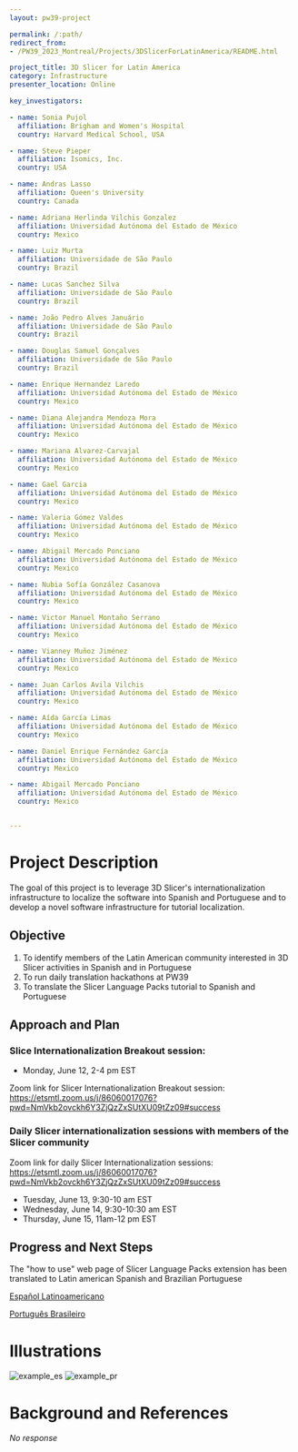 ```yaml
---
layout: pw39-project

permalink: /:path/
redirect_from:
- /PW39_2023_Montreal/Projects/3DSlicerForLatinAmerica/README.html

project_title: 3D Slicer for Latin America
category: Infrastructure
presenter_location: Online

key_investigators:

- name: Sonia Pujol
  affiliation: Brigham and Women's Hospital
  country: Harvard Medical School, USA

- name: Steve Pieper
  affiliation: Isomics, Inc.
  country: USA

- name: Andras Lasso
  affiliation: Queen's University
  country: Canada

- name: Adriana Herlinda Vilchis Gonzalez
  affiliation: Universidad Autónoma del Estado de México
  country: Mexico

- name: Luiz Murta
  affiliation: Universidade de São Paulo
  country: Brazil

- name: Lucas Sanchez Silva
  affiliation: Universidade de São Paulo
  country: Brazil

- name: João Pedro Alves Januário
  affiliation: Universidade de São Paulo
  country: Brazil

- name: Douglas Samuel Gonçalves
  affiliation: Universidade de São Paulo
  country: Brazil

- name: Enrique Hernandez Laredo
  affiliation: Universidad Autónoma del Estado de México
  country: Mexico

- name: Diana Alejandra Mendoza Mora
  affiliation: Universidad Autónoma del Estado de México
  country: Mexico

- name: Mariana Alvarez-Carvajal
  affiliation: Universidad Autónoma del Estado de México
  country: Mexico

- name: Gael Garcia
  affiliation: Universidad Autónoma del Estado de México
  country: Mexico

- name: Valeria Gómez Valdes
  affiliation: Universidad Autónoma del Estado de México
  country: Mexico

- name: Abigail Mercado Ponciano
  affiliation: Universidad Autónoma del Estado de México
  country: Mexico

- name: Nubia Sofía González Casanova
  affiliation: Universidad Autónoma del Estado de México
  country: Mexico

- name: Victor Manuel Montaño Serrano
  affiliation: Universidad Autónoma del Estado de México
  country: Mexico

- name: Vianney Muñoz Jiménez
  affiliation: Universidad Autónoma del Estado de México
  country: Mexico

- name: Juan Carlos Avila Vilchis
  affiliation: Universidad Autónoma del Estado de México
  country: Mexico

- name: Aída García Limas
  affiliation: Universidad Autónoma del Estado de México
  country: Mexico

- name: Daniel Enrique Fernández García
  affiliation: Universidad Autónoma del Estado de México
  country: Mexico

- name: Abigail Mercado Ponciano
  affiliation: Universidad Autónoma del Estado de México
  country: Mexico


---
```


# Project Description

<!-- Add a short paragraph describing the project. -->

The goal of this project is to leverage 3D Slicer's internationalization infrastructure to localize the software into Spanish and Portuguese and to develop a novel software infrastructure for tutorial localization.

## Objective

<!-- Describe here WHAT you would like to achieve (what you will have as end result). -->

1.  To identify members of the Latin American community interested in 3D Slicer activities in Spanish and in Portuguese
2.  To run daily translation hackathons at PW39
3.  To translate the Slicer Language Packs tutorial to Spanish and Portuguese

## Approach and Plan

<!-- Describe here HOW you would like to achieve the objectives stated above. -->

### Slice Internationalization Breakout session:

* Monday, June 12, 2-4 pm EST

Zoom link for Slicer Internationalization Breakout session: https://etsmtl.zoom.us/j/86060017076?pwd=NmVkb2ovckh6Y3ZjQzZxSUtXU09tZz09#success

### Daily Slicer internationalization sessions with members of the Slicer community

Zoom link for daily Slicer Internationalization sessions: https://etsmtl.zoom.us/j/86060017076?pwd=NmVkb2ovckh6Y3ZjQzZxSUtXU09tZz09#success

* Tuesday, June 13, 9:30-10 am EST
* Wednesday, June 14, 9:30-10:30 am EST
* Thursday, June 15, 11am-12 pm EST

## Progress and Next Steps

<!-- Update this section as you make progress, describing of what you have ACTUALLY DONE.
     If there are specific steps that you could not complete then you can describe them here, too. -->

The "how to use" web page of Slicer Language Packs extension has been translated to Latin american Spanish and Brazilian Portuguese

[Español Latinoamericano](https://github.com/Slicer/SlicerLanguagePacks/blob/main/HowToUse_es_419.md)

[Português Brasileiro](https://github.com/Slicer/SlicerLanguagePacks/blob/main/HowToUse_pt-br.md)

# Illustrations

![example_es](https://user-images.githubusercontent.com/15926896/245937609-71f70b88-ec46-4f57-8ad0-d11045e5234e.png)
![example_pr](https://user-images.githubusercontent.com/15926896/245937613-29d649f4-d9c7-4620-9ea4-b4e597ff1a61.png)


# Background and References

<!-- If you developed any software, include link to the source code repository.
     If possible, also add links to sample data, and to any relevant publications. -->

*No response*
